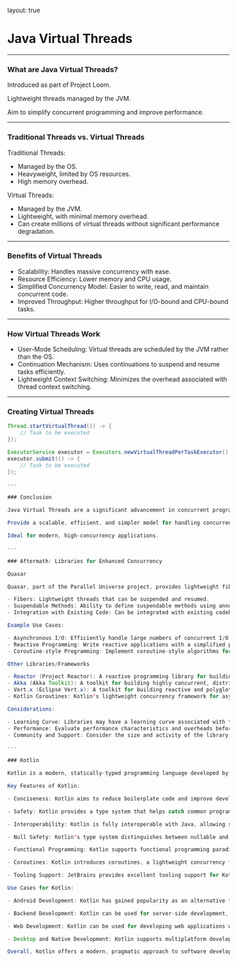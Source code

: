 layout: true

# Java Virtual Threads

---

### What are Java Virtual Threads?

Introduced as part of Project Loom.

Lightweight threads managed by the JVM.

Aim to simplify concurrent programming and improve performance.

---

### Traditional Threads vs. Virtual Threads

Traditional Threads:

- Managed by the OS.
- Heavyweight, limited by OS resources.
- High memory overhead.

Virtual Threads:

- Managed by the JVM.
- Lightweight, with minimal memory overhead.
- Can create millions of virtual threads without significant performance degradation.

---

### Benefits of Virtual Threads

- Scalability: Handles massive concurrency with ease.
- Resource Efficiency: Lower memory and CPU usage.
- Simplified Concurrency Model: Easier to write, read, and maintain concurrent code.
- Improved Throughput: Higher throughput for I/O-bound and CPU-bound tasks.

---

### How Virtual Threads Work

- User-Mode Scheduling: Virtual threads are scheduled by the JVM rather than the OS.
- Continuation Mechanism: Uses continuations to suspend and resume tasks efficiently.
- Lightweight Context Switching: Minimizes the overhead associated with thread context switching.

---

### Creating Virtual Threads

```java
Thread.startVirtualThread(() -> {
    // Task to be executed
});
```

```java
ExecutorService executor = Executors.newVirtualThreadPerTaskExecutor();
executor.submit(() -> {
    // Task to be executed
});

---

### Conclusion

Java Virtual Threads are a significant advancement in concurrent programming.

Provide a scalable, efficient, and simpler model for handling concurrency.

Ideal for modern, high-concurrency applications.

---

### Aftermath: Libraries for Enhanced Concurrency

Quasar

Quasar, part of the Parallel Universe project, provides lightweight fibers that offer a form of continuation-like behavior.

- Fibers: Lightweight threads that can be suspended and resumed.
- Suspendable Methods: Ability to define suspendable methods using annotations.
- Integration with Existing Code: Can be integrated with existing codebases with minimal changes.

Example Use Cases:

- Asynchronous I/O: Efficiently handle large numbers of concurrent I/O operations.
- Reactive Programming: Write reactive applications with a simplified programming model.
- Coroutine-style Programming: Implement coroutine-style algorithms for improved readability and maintainability.

Other Libraries/Frameworks

- Reactor (Project Reactor): A reactive programming library for building non-blocking applications on the JVM.
- Akka (Akka Toolkit): A toolkit for building highly concurrent, distributed, and resilient applications in Java and Scala.
- Vert.x (Eclipse Vert.x): A toolkit for building reactive and polyglot applications on the JVM.
- Kotlin Coroutines: Kotlin's lightweight concurrency framework for asynchronous programming.

Considerations:

- Learning Curve: Libraries may have a learning curve associated with their specific programming models and APIs.
- Performance: Evaluate performance characteristics and overheads before selecting a library for your application.
- Community and Support: Consider the size and activity of the library's community, as well as the availability of support resources.

---

### Kotlin

Kotlin is a modern, statically-typed programming language developed by JetBrains, the creators of popular integrated development environments (IDEs) like IntelliJ IDEA, PyCharm, and others. Kotlin was designed to address some of the shortcomings of existing languages like Java and to provide a more concise, safe, and expressive alternative for building applications targeting the Java Virtual Machine (JVM), as well as other platforms such as Android, JavaScript, and Native.

Key Features of Kotlin:

- Conciseness: Kotlin aims to reduce boilerplate code and improve developer productivity with concise syntax and expressive language features.

- Safety: Kotlin provides a type system that helps catch common programming errors at compile time, reducing the likelihood of runtime exceptions and bugs.

- Interoperability: Kotlin is fully interoperable with Java, allowing seamless integration with existing Java codebases and libraries. This makes it easy to adopt Kotlin gradually in projects.

- Null Safety: Kotlin's type system distinguishes between nullable and non-nullable types, reducing the risk of null pointer exceptions (NPEs) at runtime.

- Functional Programming: Kotlin supports functional programming paradigms with features like higher-order functions, lambda expressions, and extension functions.

- Coroutines: Kotlin introduces coroutines, a lightweight concurrency framework, for writing asynchronous and non-blocking code in a sequential style.

- Tooling Support: JetBrains provides excellent tooling support for Kotlin in its IntelliJ IDEA IDE, including code completion, refactoring, and debugging features.

Use Cases for Kotlin:

- Android Development: Kotlin has gained popularity as an alternative to Java for Android app development due to its concise syntax, null safety, and interoperability with existing Android APIs and libraries.

- Backend Development: Kotlin can be used for server-side development, particularly with frameworks like Spring Boot, Ktor, and Vert.x, offering benefits such as improved developer productivity and safety.

- Web Development: Kotlin can be used for developing web applications with frameworks like Kotlin/JS for client-side development and Ktor for server-side development.

- Desktop and Native Development: Kotlin supports multiplatform development, allowing developers to write shared code for desktop, mobile, and embedded platforms using Kotlin Multiplatform and Kotlin/Native.

Overall, Kotlin offers a modern, pragmatic approach to software development, providing developers with a powerful and expressive language for building a wide range of applications across different platforms. Its growing adoption in the industry and vibrant community support make it an attractive choice for developers looking to enhance their productivity and code quality.








